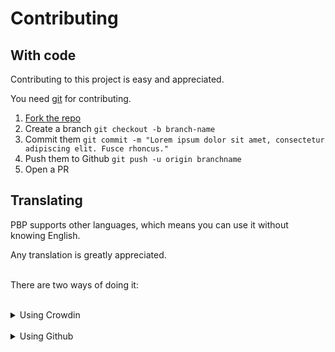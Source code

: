 <h1 class="title">Contributing</h1>

## With code

Contributing to this project is easy and appreciated.

You need [git](https://git-scm.com) for contributing.

1. [Fork the repo](https://github.com/ProjectBlackPearl/PBPL/fork)
2. Create a branch `git checkout -b branch-name`
3. Commit them `git commit -m "Lorem ipsum dolor sit amet, consectetur adipiscing elit. Fusce rhoncus."`
4. Push them to Github `git push -u origin branchname`
5. Open a PR

## Translating

PBP supports other languages, which means you can use it without knowing English.

Any translation is greatly appreciated.<br><br>

There are two ways of doing it:<br>
<br>

<details>
    <summary>Using Crowdin</summary>

1. Create an account on [Crowdin](https://crowdin.com)
2. Go to [our page](https://crowdin.com/project/project-black-pearl) on it
3. Search for your language you want to translate
4. Start translating!

<blockquote id="info">
    <span>Info</span>
    <p>If the language that you want to translate isn't available, create a topic on the discussions tab and ask for it to be added</p>
</blockquote>

</details>
<br>
<details>
    <summary>Using Github</summary>

1. [Fork the repo](https://github.com/ProjectBlackPearl/PBPL/fork)
2. Create a branch `git checkout -b klingon-translation`
3. Go to `src/locale/lang`
4. Create a new file named after the [2-letter ISO code (ISO-639-1)](https://en.wikipedia.org/wiki/List_of_ISO_639-1_codes)
5. Copy the `en.json` file into it
6. Edit the file but not the keys (Example: `loadingText`)
7. Throw everything into your fork
8. Open a PR

</details>
